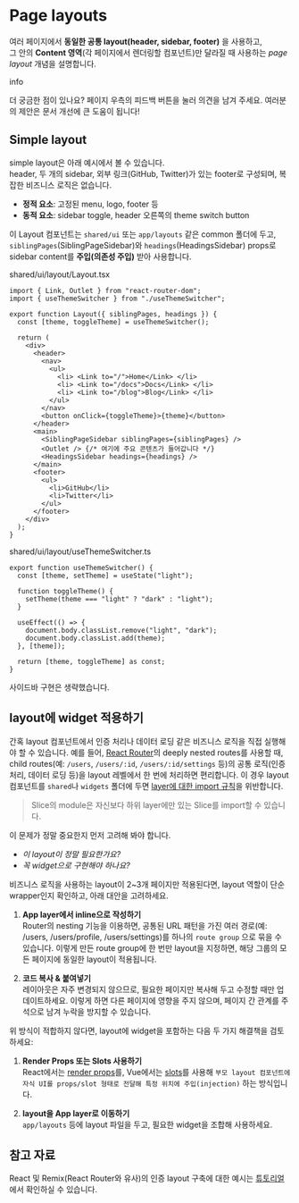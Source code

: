 # Page layouts

여러 페이지에서 **동일한 공통 layout(header, sidebar, footer)** 을 사용하고,<br /><!-- -->그 안의 **Content 영역**(각 페이지에서 렌더링할 컴포넌트)만 달라질 때 사용하는 *page layout* 개념을 설명합니다.

info

더 궁금한 점이 있나요? 페이지 우측의 피드백 버튼을 눌러 의견을 남겨 주세요. 여러분의 제안은 문서 개선에 큰 도움이 됩니다!

## Simple layout[​](#simple-layout "해당 헤딩으로 이동")

simple layout은 아래 예시에서 볼 수 있습니다.<br /><!-- -->header, 두 개의 sidebar, 외부 링크(GitHub, Twitter)가 있는 footer로 구성되며, 복잡한 비즈니스 로직은 없습니다.

* **정적 요소**: 고정된 menu, logo, footer 등
* **동적 요소**: sidebar toggle, header 오른쪽의 theme switch button

이 Layout 컴포넌트는 `shared/ui` 또는 `app/layouts` 같은 common 폴더에 두고,<br />`siblingPages`(SiblingPageSidebar)와 `headings`(HeadingsSidebar) props로 sidebar content를 **주입(의존성 주입)** 받아 사용합니다.

shared/ui/layout/Layout.tsx

```
import { Link, Outlet } from "react-router-dom";
import { useThemeSwitcher } from "./useThemeSwitcher";

export function Layout({ siblingPages, headings }) {
  const [theme, toggleTheme] = useThemeSwitcher();

  return (
    <div>
      <header>
        <nav>
          <ul>
            <li> <Link to="/">Home</Link> </li>
            <li> <Link to="/docs">Docs</Link> </li>
            <li> <Link to="/blog">Blog</Link> </li>
          </ul>
        </nav>
        <button onClick={toggleTheme}>{theme}</button>
      </header>
      <main>
        <SiblingPageSidebar siblingPages={siblingPages} />
        <Outlet /> {/* 여기에 주요 콘텐츠가 들어갑니다 */}
        <HeadingsSidebar headings={headings} />
      </main>
      <footer>
        <ul>
          <li>GitHub</li>
          <li>Twitter</li>
        </ul>
      </footer>
    </div>
  );
}
```

shared/ui/layout/useThemeSwitcher.ts

```
export function useThemeSwitcher() {
  const [theme, setTheme] = useState("light");

  function toggleTheme() {
    setTheme(theme === "light" ? "dark" : "light");
  }

  useEffect(() => {
    document.body.classList.remove("light", "dark");
    document.body.classList.add(theme);
  }, [theme]);

  return [theme, toggleTheme] as const;
}
```

사이드바 구현은 생략했습니다.

## layout에 widget 적용하기[​](#layout에-widget-적용하기 "해당 헤딩으로 이동")

간혹 layout 컴포넌트에서 인증 처리나 데이터 로딩 같은 비즈니스 로직을 직접 실행해야 할 수 있습니다. 예를 들어, [React Router](https://reactrouter.com/)의 deeply nested routes를 사용할 때, child routes(예: `/users`, `/users/:id`, `/users/:id/settings` 등)의 공통 로직(인증 처리, 데이터 로딩 등)을 layout 레벨에서 한 번에 처리하면 편리합니다. 이 경우 layout 컴포넌트를 `shared`나 `widgets` 폴더에 두면 [layer에 대한 import 규칙](/documentation/kr/docs/reference/layers.md#import-rule-on-layers)을 위반합니다.

> Slice의 module은 자신보다 하위 layer에만 있는 Slice를 import할 수 있습니다.

이 문제가 정말 중요한지 먼저 고려해 봐야 합니다.

* *이 layout이 정말 필요한가요?*
* *꼭 widget으로 구현해야 하나요?*

비즈니스 로직을 사용하는 layout이 2\~3개 페이지만 적용된다면, layout 역할이 단순 wrapper인지 확인하고, 아래 대안을 고려하세요.

1. **App layer에서 inline으로 작성하기**<br /><!-- -->Router의 nesting 기능을 이용하면, 공통된 URL 패턴을 가진 여러 경로(예: /users, /users/profile, /users/settings)를 하나의 `route group` 으로 묶을 수 있습니다. 이렇게 만든 route group에 한 번만 layout을 지정하면, 해당 그룹의 모든 페이지에 동일한 layout이 적용됩니다.

2. **코드 복사 & 붙여넣기**<br /><!-- -->레이아웃은 자주 변경되지 않으므로, 필요한 페이지만 복사해 두고 수정할 때만 업데이트하세요. 이렇게 하면 다른 페이지에 영향을 주지 않으며, 페이지 간 관계를 주석으로 남겨 누락을 방지할 수 있습니다.

위 방식이 적합하지 않다면, layout에 widget을 포함하는 다음 두 가지 해결책을 검토하세요:

1. **Render Props 또는 Slots 사용하기**<br /><!-- -->React에서는 [render props](https://www.patterns.dev/react/render-props-pattern/)를, Vue에서는 [slots](https://vuejs.org/guide/components/slots)를 사용해 `부모 layout 컴포넌트에 자식 UI를 props/slot 형태로 전달해 특정 위치에 주입(injection)` 하는 방식입니다.

2. **layout을 App layer로 이동하기**<br />`app/layouts` 등에 layout 파일을 두고, 필요한 widget을 조합해 사용하세요.

## 참고 자료[​](#참고-자료 "해당 헤딩으로 이동")

React 및 Remix(React Router와 유사)의 인증 layout 구축에 대한 예시는 [튜토리얼](/documentation/kr/docs/get-started/tutorial.md)에서 확인하실 수 있습니다.
